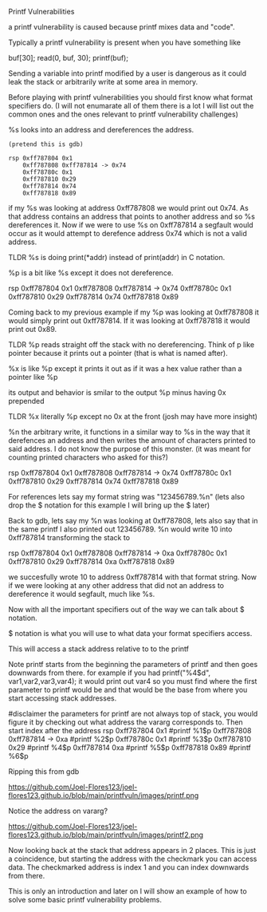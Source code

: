 Printf Vulnerabilities

a printf vulnerability is caused because printf mixes data and "code".

Typically a printf vulnerability is present when you have something like 

buf[30];
read(0, buf, 30); 
printf(buf);

Sending a variable into printf modified by a user is dangerous as it could leak the stack or arbitrarily write at some area in memory.

Before playing with printf vulnerabilities you should first know what format specifiers do. 
(I will not enumarate all of them there is a lot I will list out the common ones and the ones relevant to printf vulnerability challenges)

%s looks into an address and dereferences the address.

```
(pretend this is gdb)

rsp 0xff787804 0x1
    0xff787808 0xff787814 -> 0x74
    0xff78780c 0x1
    0xff787810 0x29
    0xff787814 0x74
    0xff787818 0x89
```
if my %s was looking at address 0xff787808 we would print out 0x74. As that address contains an address that points to another address and so %s dereferences it.
Now if we were to use %s on 0xff787814 a segfault would occur as it would attempt to derefence address 0x74 which is not a valid address.

TLDR %s is doing print(*addr) instead of print(addr) in C notation. 

%p is a bit like %s except it does not dereference.

rsp 0xff787804 0x1
    0xff787808 0xff787814 -> 0x74
    0xff78780c 0x1
    0xff787810 0x29
    0xff787814 0x74
    0xff787818 0x89

Coming back to my previous example if my %p was looking at 0xff787808 it would simply print out 0xff787814.
If it was looking at 0xff787818 it would print out 0x89.

TLDR %p reads straight off the stack with no dereferencing. Think of p like pointer because it prints out a pointer (that is what is named after).

%x is like %p except it prints it out as if it was a hex value rather than a pointer like %p 

its output and behavior is smilar to the output %p minus having 0x prepended

TLDR %x literally %p except no 0x at the front (josh may have more insight)

%n the arbitrary write, it functions in a similar way to %s in the way that it derefences an address and then writes the amount of characters printed to said address. 
I do not know the purpose of this monster. (it was meant for counting printed characters who asked for this?)

rsp 0xff787804 0x1
    0xff787808 0xff787814 -> 0x74
    0xff78780c 0x1
    0xff787810 0x29
    0xff787814 0x74
    0xff787818 0x89

For references lets say my format string was 
"123456789.%n" (lets also drop the $ notation for this example I will bring up the $ later)

Back to gdb, lets say my %n was looking at 0xff787808, lets also say that in the same printf I also printed out 123456789. %n would write 10 into 0xff787814 transforming the stack to

rsp 0xff787804 0x1
    0xff787808 0xff787814 -> 0xa
    0xff78780c 0x1
    0xff787810 0x29
    0xff787814 0xa
    0xff787818 0x89

we succesfully wrote 10 to address 0xff787814 with that format string. Now if we were looking at any other address that did not an address to dereference it would segfault, much like %s.

Now with all the important specifiers out of the way we can talk about $ notation.

$ notation is what you will use to what data your format specifiers access.

This will access a stack address relative to to the printf 

Note printf starts from the beginning the parameters of printf and then goes downwards from there.
for example if you had printf("%4$d", var1,var2,var3,var4); it would print out var4 so you must find where the first parameter to printf would be and that would be the base from where you start accessing stack addresses.

#disclaimer the parameters for printf are not always top of stack, you would figure it by checking out what address the vararg corresponds to. Then start index after the address 
rsp 0xff787804 0x1                   #printf %1$p
    0xff787808 0xff787814 -> 0xa     #printf %2$p
    0xff78780c 0x1                   #printf %3$p
    0xff787810 0x29                  #printf %4$p
    0xff787814 0xa                   #printf %5$p
    0xff787818 0x89                  #printf %6$p

Ripping this from gdb

https://github.com/Joel-Flores123/joel-flores123.github.io/blob/main/printfvuln/images/printf.png

Notice the address on vararg? 

https://github.com/Joel-Flores123/joel-flores123.github.io/blob/main/printfvuln/images/printf2.png

Now looking back at the stack that address appears in 2 places. This is just a coincidence, but starting the address with the checkmark you can access data. The checkmarked address is index 1 and you can
index downwards from there.

This is only an introduction and later on I will show an example of how to solve some basic printf vulnerability problems.





